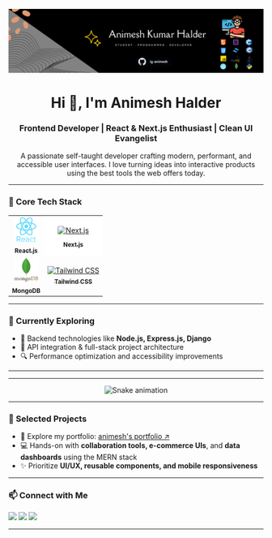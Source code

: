 <!-- START OF MODERN GITHUB README -->

![banner](https://github.com/ig-animesh/ig-animesh/blob/main/Animesh%20LinkedIn%20Banner1.png)

<h1 align="center">Hi 👋, I'm Animesh Halder</h1>
<h3 align="center">Frontend Developer | React & Next.js Enthusiast | Clean UI Evangelist</h3>

<p align="center">
  A passionate self-taught developer crafting modern, performant, and accessible user interfaces. I love turning ideas into interactive products using the best tools the web offers today.
</p>

---

### 🧩 Core Tech Stack

<table align="center">
  <tr>
    <!-- React -->
    <td align="center">
      <a href="https://reactjs.org/" target="_blank" rel="noreferrer">
        <img src="https://raw.githubusercontent.com/devicons/devicon/master/icons/react/react-original-wordmark.svg" alt="React" width="50" height="50"/>
        <br /><sub><strong>React.js</strong></sub>
      </a>
    </td>
    <!-- Next.js -->
    <td align="center" style="background-color: white; border-radius: 8px;">
      <a href="https://nextjs.org/" target="_blank" rel="noreferrer">
        <img src="https://cdn.worldvectorlogo.com/logos/nextjs-2.svg" alt="Next.js" width="50" height="50" style="background-color: white; padding: 6px; border-radius: 8px;" />
        <br /><sub><strong>Next.js</strong></sub>
      </a>
    </td>
  </tr>
  <tr>
    <!-- MongoDB -->
    <td align="center">
      <a href="https://www.mongodb.com/" target="_blank" rel="noreferrer">
        <img src="https://raw.githubusercontent.com/devicons/devicon/master/icons/mongodb/mongodb-original-wordmark.svg" alt="MongoDB" width="50" height="50"/>
        <br /><sub><strong>MongoDB</strong></sub>
      </a>
    </td>
    <!-- Tailwind CSS -->
    <td align="center">
      <a href="https://tailwindcss.com/" target="_blank" rel="noreferrer">
        <img src="https://www.vectorlogo.zone/logos/tailwindcss/tailwindcss-icon.svg" alt="Tailwind CSS" width="50" height="50"/>
        <br /><sub><strong>Tailwind CSS</strong></sub>
      </a>
    </td>
  </tr>
</table>

---

### 🔧 Currently Exploring
- 🌱 Backend technologies like **Node.js, Express.js, Django**
- 🔄 API integration & full-stack project architecture
- 🔍 Performance optimization and accessibility improvements

---

---

<!-- Snake Game Repo View -->

<div align="center">
  <img src="https://profile-readme-generator.com/assets/snake.svg" alt="Snake animation" />
</div>

---

### 🧠 Selected Projects  
- 🧾 Explore my portfolio: [animesh's portfolio ↗](https://accidental-sunstone-98b.notion.site/Animesh-s-Portfolio-1741160184a8801fa3cee79770950861)  
- 💻 Hands-on with **collaboration tools, e-commerce UIs**, and **data dashboards** using the MERN stack  
- ✨ Prioritize **UI/UX, reusable components, and mobile responsiveness**

---

### 📫 Connect with Me
<p align="left">
  <a href="mailto:animesh.h2004@gmail.com"><img src="https://img.shields.io/badge/email-%23D14836.svg?&style=for-the-badge&logo=gmail&logoColor=white"/></a>
  <a href="https://linkedin.com/in/animeshhalder18" target="_blank"><img src="https://img.shields.io/badge/linkedin-%230077B5.svg?&style=for-the-badge&logo=linkedin&logoColor=white"/></a>
  <a href="https://twitter.com/animeshkh18" target="_blank"><img src="https://img.shields.io/badge/Twitter-%231DA1F2.svg?&style=for-the-badge&logo=twitter&logoColor=white"/></a>
</p>

---

